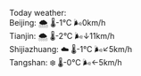 Today weather:  
Beijing: 🌨  🌡️-1°C 🌬️0km/h  
Tianjin: 🌨  🌡️-2°C 🌬️↓11km/h  
Shijiazhuang: ☁️   🌡️-1°C 🌬️↙5km/h  
Tangshan: ❄️   🌡️-0°C 🌬️←5km/h  
